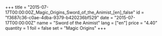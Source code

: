 +++
title = "2015-07-17T00:00:00Z_Magic_Origins_Sword_of_the_Animist_[en]_false"
id = "f3687c36-c0ae-4dba-9379-b420236bf529"
date = "2015-07-17T00:00:00Z"
name = "Sword of the Animist"
lang = ["en"]
price = "4.40"
quantity = 1
foil = false
set = "Magic Origins"
+++
